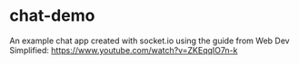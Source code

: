 # chat-demo
An example chat app created with socket.io using the guide from Web Dev Simplified: https://www.youtube.com/watch?v=ZKEqqIO7n-k
